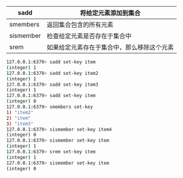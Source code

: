 | sadd      | 将给定元素添加到集合                       |
| --------- | ------------------------------------------ |
| smembers  | 返回集合包含的所有元素                     |
| sismember | 检查给定元素是否存在于集合中               |
| srem      | 如果给定元素存在于集合中，那么移除这个元素 |

```bash
127.0.0.1:6379> sadd set-key item
(integer) 1
127.0.0.1:6379> sadd set-key item2
(integer) 1
127.0.0.1:6379> sadd set-key item3
(integer) 1
127.0.0.1:6379> sadd set-key item
(integer) 0
127.0.0.1:6379> smembers set-key
1) "item2"
2) "item"
3) "item3"
127.0.0.1:6379> sismember set-key item4
(integer) 0
127.0.0.1:6379> sismember set-key item
(integer) 1
127.0.0.1:6379> srem set-key item
(integer) 1
127.0.0.1:6379> sismember set-key item
(integer) 0
	
```

